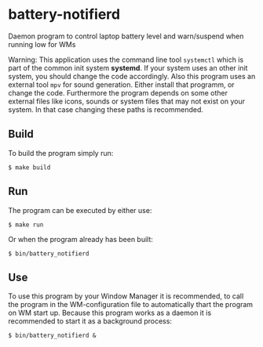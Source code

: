 # battery-notifierd
Daemon program to control laptop battery level and warn/suspend when running low for WMs

Warning: This application uses the command line tool `systemctl` which is part of the common init system **systemd**.
If your system uses an other init system, you should change the code accordingly.
Also this program uses an external tool `mpv` for sound generation.
Either install that programm, or change the code.
Furthermore the program depends on some other external files like icons, sounds or system files that may not exist on your system.
In that case changing these paths is recommended.

## Build
To build the program simply run:
```
$ make build
```

## Run
The program can be executed by either use:
```
$ make run
```
Or when the program already has been built:
```
$ bin/battery_notifierd
```

## Use
To use this program by your Window Manager it is recommended, to call the program in the WM-configuration file to automatically thart the program on WM start up.
Because this program works as a daemon it is recommended to start it as a background process:
```
$ bin/battery_notifierd &
```
